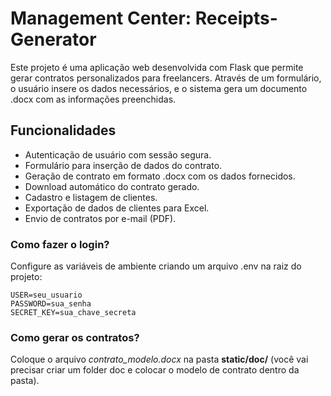 # Management Center: Receipts-Generator
Este projeto é uma aplicação web desenvolvida com Flask que permite gerar contratos personalizados para freelancers. 
Através de um formulário, o usuário insere os dados necessários, e o sistema gera um documento .docx com as informações preenchidas.

## Funcionalidades
- Autenticação de usuário com sessão segura.
- Formulário para inserção de dados do contrato.
- Geração de contrato em formato .docx com os dados fornecidos.
- Download automático do contrato gerado.
- Cadastro e listagem de clientes.
- Exportação de dados de clientes para Excel.
- Envio de contratos por e-mail (PDF).

### Como fazer o login?
Configure as variáveis de ambiente criando um arquivo .env na raiz do projeto:
```
USER=seu_usuario
PASSWORD=sua_senha
SECRET_KEY=sua_chave_secreta
```
### Como gerar os contratos?
Coloque o arquivo *contrato_modelo.docx* na pasta **static/doc/** (você vai precisar criar um folder doc e colocar o modelo de contrato dentro da pasta).


